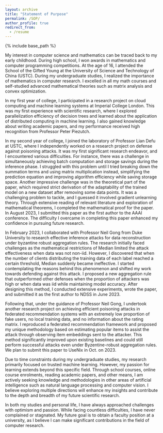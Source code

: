 ```yaml
---
layout: archive
title: "Statement of Purpose"
permalink: /SOP/
author_profile: true
redirect_from:
  - /resume
---
```


{% include base_path %}


  
My interest in computer science and mathematics can be traced back to my early childhood. During high school, I won awards in mathematics and computer programming competitions. At the age of 16, I attended the School of the Gifted Young at the University of Science and Technology of China (USTC). During my undergraduate studies, I realized the importance of mathematics in computer research. I excelled in all my math courses and self-studied advanced mathematical theories such as matrix analysis and convex optimization.

In my first year of college, I participated in a research project on cloud computing and machine learning systems at Imperial College London. This was my first experience with scientific research, where I explored parallelization efficiency of decision trees and learned about the application of distributed computing in machine learning. I also gained knowledge about writing academic papers, and my performance received high recognition from Professor Peter Piezutch.

In my second year of college, I joined the laboratory of Professor Lian Defu at USTC, where I independently worked on a research project on defense against poisoning attacks. It was my first significant research endeavor, and I encountered various difficulties. For instance, there was a challenge in simultaneously achieving batch computation and storage savings during the inference phase. I struggled with this problem until I tried breaking down the summation terms and using matrix multiplication instead, simplifying the prediction equation and improving algorithm efficiency while saving storage space. Another impressive challenge was in the theoretical part of the paper, which required strict derivation of the adaptability of the trained model on a new dataset after removing some data points. It was a challenging problem to tackle, and I guessed it involved gradient unlearning theory. Through extensive reading of relevant literature and exploration of mathematical theorems, I completed the mathematical proof for the paper. In August 2023, I submitted this paper as the first author to the AAAI conference. The difficulty I overcame in completing this paper enhanced my confidence in pursuing future research.

In February 2023, I collaborated with Professor Neil Gong from Duke University to research effective inference attacks for data reconstruction under byzantine robust aggregation rules. The research initially faced challenges as the mathematical restrictions of Median limited the attack effectiveness when data was not non-iid. However, I discovered that when the number of clients distributing the training data of each label reached a certain threshold, Median suddenly became ineffective. I started contemplating the reasons behind this phenomenon and shifted my work towards defending against this attack. I proposed a new aggregation rule that outperformed other defenses when the proportion of attackers was high or when data was iid while maintaining model accuracy. After designing this method, I conducted extensive experiments, wrote the paper, and submitted it as the first author to NDSS in June 2023.

Following that, under the guidance of Professor Neil Gong, I undertook another research project on achieving efficient poisoning attacks in federated recommendation systems with an extremely low proportion of fake users, no local training data, and no information about the rating matrix. I reproduced a federated recommendation framework and proposed my unique methodology based on estimating popular items to assist the attack through observing item embeddings sent to the attacker. This method significantly improved upon existing baselines and could still perform successful attacks even under Byzentine-robust aggregation rules. We plan to submit this paper to UseNix in Oct. on 2023.

Due to time constraints during my undergraduate studies, my research primarily focused on trusted machine learning. However, my passion for learning extends beyond this specific field. Through school courses, online course enrolments, reading academic papers, and other means, I am actively seeking knowledge and methodologies in other areas of artificial intelligence such as natural language processing and computer vision. I believe exploring multiple directions will enhance my insights and contribute to the depth and breadth of my future scientific research.

In both my studies and personal life, I have always approached challenges with optimism and passion. While facing countless difficulties, I have never complained or stagnated. My future goal is to obtain a faculty position at a university, as I believe I can make significant contributions in the field of computer research. 

